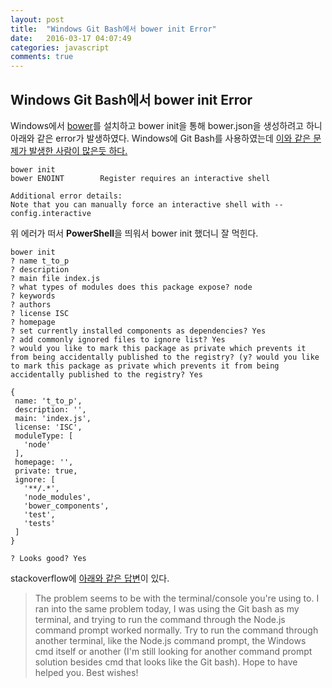 ```yaml
---
layout: post
title:  "Windows Git Bash에서 bower init Error"
date:   2016-03-17 04:07:49
categories: javascript
comments: true
---
```


## Windows Git Bash에서 bower init Error

Windows에서 [bower](http://bower.io/)를 설치하고 bower init을 통해 bower.json을 생성하려고 하니 아래와 같은 error가 발생하였다. Windows에 Git Bash를 사용하였는데 [이와 같은 문제가 발생한 사람이 많은듯 하다.](https://github.com/bower/bower/issues/2080)

```
bower init
bower ENOINT        Register requires an interactive shell

Additional error details:
Note that you can manually force an interactive shell with --config.interactive
```

위 에러가 떠서 **PowerShell**을 띄워서 bower init 했더니 잘 먹힌다.

```
bower init
? name t_to_p
? description
? main file index.js
? what types of modules does this package expose? node
? keywords
? authors
? license ISC
? homepage
? set currently installed components as dependencies? Yes
? add commonly ignored files to ignore list? Yes
? would you like to mark this package as private which prevents it from being accidentally published to the registry? (y? would you like to mark this package as private which prevents it from being accidentally published to the registry? Yes

{
 name: 't_to_p',
 description: '',
 main: 'index.js',
 license: 'ISC',
 moduleType: [
   'node'
 ],
 homepage: '',
 private: true,
 ignore: [
   '**/.*',
   'node_modules',
   'bower_components',
   'test',
   'tests'
 ]
}

? Looks good? Yes
```

stackoverflow에 [아래와 같은 답변](http://stackoverflow.com/questions/33060727/bower-init-register-requires-an-interactive-shell-error)이 있다.


> The problem seems to be with the terminal/console you're using to.
I ran into the same problem today, I was using the Git bash as my terminal, and trying to run the command through the Node.js command prompt worked normally.
Try to run the command through another terminal, like the Node.js command prompt, the Windows cmd itself or another (I'm still looking for another command prompt solution besides cmd that looks like the Git bash). Hope to have helped you. Best wishes!
